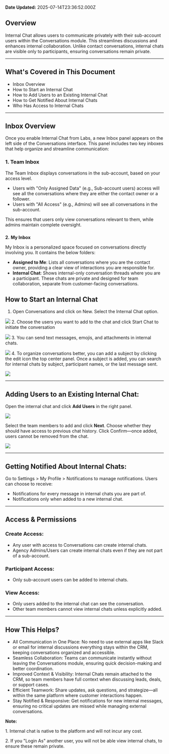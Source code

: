 **Date Updated:** 2025-07-14T23:36:52.000Z

## **Overview**

  
Internal Chat allows users to communicate privately with their sub-account users within the Conversations module. This streamlines discussions and enhances internal collaboration. Unlike contact conversations, internal chats are visible only to participants, ensuring conversations remain private.

---

## **What's Covered in This Document**

  
* Inbox Overview
* How to Start an Internal Chat
* How to Add Users to an Existing Internal Chat
* How to Get Notified About Internal Chats
* Who Has Access to Internal Chats

---

## **Inbox Overview**

  
Once you enable Internal Chat from Labs, a new Inbox panel appears on the left side of the Conversations interface. This panel includes two key inboxes that help organize and streamline communication:

  
###   **1\. Team Inbox**

 The Team Inbox displays conversations in the sub-account, based on your access level.

* Users with "Only Assigned Data" (e.g., Sub-account users) access will see all the conversations where they are either the contact owner or a follower.
* Users with "All Access" (e.g., Admins) will see all conversations in the sub-account.

This ensures that users only view conversations relevant to them, while admins maintain complete oversight.

###   
**2\.** **My Inbox**

My Inbox is a personalized space focused on conversations directly involving you. It contains the below folders:

* **Assigned to Me**: Lists all conversations where you are the contact owner, providing a clear view of interactions you are responsible for.
* **Internal Chat**: Shows internal-only conversation threads where you are a participant. These chats are private and designed for team collaboration, separate from customer-facing conversations.

##   

## **How to Start an Internal Chat**

  
1. Open Conversations and click on New. Select the Internal Chat option.  
    
![](https://s3.amazonaws.com/cdn.freshdesk.com/data/helpdesk/attachments/production/155044723847/original/2K203g2mWgiS_OjXq832-SrBxfV_ad1AuA.png?1744112331)
2. Choose the users you want to add to the chat and click Start Chat to initiate the conversation  
    
![](https://s3.amazonaws.com/cdn.freshdesk.com/data/helpdesk/attachments/production/155044725105/original/y4sNWaPO5IORAhijfbNp-418Be90WonHMQ.png?1744113282)
3. You can send text messages, emojis, and attachments in internal chats.  
    
![](https://s3.amazonaws.com/cdn.freshdesk.com/data/helpdesk/attachments/production/155047695620/original/1dO66w89f9ur9E8JPXA9251fM-VgF1NvTQ.jpeg?1748988092)
4. To organize conversations better, you can add a subject by clicking the edit icon the top center panel. Once a subject is added, you can search for internal chats by subject, participant names, or the last message sent.  
    
![](https://s3.amazonaws.com/cdn.freshdesk.com/data/helpdesk/attachments/production/155047695625/original/HHVF4Lr0RPvZSAR9g5xbGiTW03D9uJ4NxA.jpeg?1748988105)

---

## **Adding Users to an Existing Internal Chat:**

  
Open the internal chat and click **Add Users** in the right panel.

  
![](https://s3.amazonaws.com/cdn.freshdesk.com/data/helpdesk/attachments/production/155047695317/original/ebqN4tF-X-jxfHcmscRKXVWLKxjdADRvdw.jpeg?1748987401)

  
Select the team members to add and click **Next**. Choose whether they should have access to previous chat history. Click Confirm—once added, users cannot be removed from the chat.

  
![](https://s3.amazonaws.com/cdn.freshdesk.com/data/helpdesk/attachments/production/155044725977/original/4GvJRYQOoxn6-o7j81aVq6-ywdeCepscQQ.png?1744113893)

---

## **Getting Notified About Internal Chats:**

  
Go to Settings > My Profile > Notifications to manage notifications. Users can choose to receive:  
  
* Notifications for every message in internal chats you are part of.
* Notifications only when added to a new internal chat.

---

## **Access & Permissions**

  
### Create Access:

  
* Any user with access to Conversations can create internal chats.
* Agency Admins/Users can create internal chats even if they are not part of a sub-account.

### Participant Access:

  
* Only sub-account users can be added to internal chats.

### View Access:

  
* Only users added to the internal chat can see the conversation.
* Other team members cannot view internal chats unless explicitly added.

---

## **How This Helps?**

  
* All Communication in One Place: No need to use external apps like Slack or email for internal discussions everything stays within the CRM, keeping conversations organized and accessible.
* Seamless Collaboration: Teams can communicate instantly without leaving the Conversations module, ensuring quick decision-making and better coordination.
* Improved Context & Visibility: Internal Chats remain attached to the CRM, so team members have full context when discussing leads, deals, or support cases.
* Efficient Teamwork: Share updates, ask questions, and strategize—all within the same platform where customer interactions happen.
* Stay Notified & Responsive: Get notifications for new internal messages, ensuring no critical updates are missed while managing external conversations.

  
**Note:** 

1\. Internal chat is native to the platform and will not incur any cost.

2\. If you "Login As" another user, you will not be able view internal chats, to ensure these remain private.  
  
  